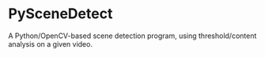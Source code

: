 PySceneDetect
=============

A Python/OpenCV-based scene detection program, using threshold/content analysis on a given video.
